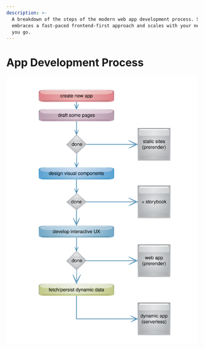 ```yaml
---
description: >-
  A breakdown of the steps of the modern web app development process. Seagull
  embraces a fast-paced frontend-first approach and scales with your needs as
  you go.
---
```


# App Development Process

![](.gitbook/assets/dev-process%20%281%29.svg)


